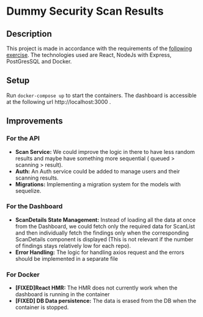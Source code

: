 # Dummy Security Scan Results

## Description

This project is made in accordance with the requirements of the [following exercise](https://github.com/guardrailsio/full-stack-engineer-challenge).
The technologies used are React, NodeJs with Express, PostGresSQL and Docker.

## Setup

Run `docker-compose up` to start the containers. The dashboard is accessible at the following url http://localhost:3000 .

## Improvements

### For the API

-   **Scan Service:** We could improve the logic in there to have less random results and maybe have something more sequential ( queued > scanning > result).
-   **Auth:** An Auth service could be added to manage users and their scanning results.
-   **Migrations:** Implementing a migration system for the models with sequelize.

### For the Dashboard

-   **ScanDetails State Management:** Instead of loading all the data at once from the Dashboard, we could fetch only the required data for ScanList and then individually fetch the findings only when the corresponding ScanDetails component is displayed (This is not relevant if the number of findings stays relatively low for each repo).
-   **Error Handling:** The logic for handling axios request and the errors should be implemented in a separate file

### For Docker

-   **[FIXED]React HMR:** The HMR does not currently work when the dashboard is running in the container
-   **[FIXED] DB Data persistence:** The data is erased from the DB when the container is stopped.
